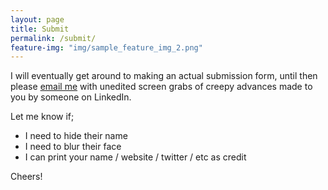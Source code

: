 ```yaml
---
layout: page
title: Submit
permalink: /submit/
feature-img: "img/sample_feature_img_2.png"
---
```


I will eventually get around to making an actual submission form, until then please [email me](mailto:toby.osbourn@gmail.com) with unedited screen grabs of creepy advances made to you by someone on LinkedIn.

Let me know if;

* I need to hide their name
* I need to blur their face
* I can print your name / website / twitter / etc as credit

Cheers!
